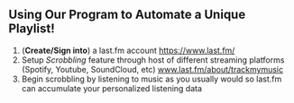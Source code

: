 ## Using Our Program to Automate a Unique Playlist!
1. (**Create/Sign into**) a last.fm account https://www.last.fm/
2. Setup *Scrobbling* feature through host of different streaming platforms (Spotify, Youtube, SoundCloud, etc) www.last.fm/about/trackmymusic
3. Begin scrobbling by listening to music as you usually would so last.fm can accumulate your personalized listening data
